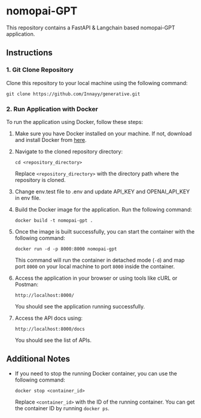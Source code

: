 # nomopai-GPT

This repository contains a FastAPI & Langchain based nomopai-GPT application.

## Instructions

### 1. Git Clone Repository
Clone this repository to your local machine using the following command:
```
git clone https://github.com/Innayy/generative.git
```

### 2. Run Application with Docker

To run the application using Docker, follow these steps:

1. Make sure you have Docker installed on your machine. If not, download and install Docker from [here](https://www.docker.com/get-started).

2. Navigate to the cloned repository directory:
   ```
   cd <repository_directory>
   ```
   Replace `<repository_directory>` with the directory path where the repository is cloned.

3. Change env.test file to .env and update API_KEY and OPENAI_API_KEY in env file.

4. Build the Docker image for the application. Run the following command:
   ```
   docker build -t nomopai-gpt .
   ```

5. Once the image is built successfully, you can start the container with the following command:
   ```
   docker run -d -p 8000:8000 nomopai-gpt
   ```
   This command will run the container in detached mode (`-d`) and map port `8000` on your local machine to port `8000` inside the container.

6. Access the application in your browser or using tools like cURL or Postman:
   ```
   http://localhost:8000/
   ```
   You should see the application running successfully.

7. Access the API docs using:
   ```
   http://localhost:8000/docs
   ```
   You should see the list of APIs.

## Additional Notes

- If you need to stop the running Docker container, you can use the following command:
  ```
  docker stop <container_id>
  ```
  Replace `<container_id>` with the ID of the running container. You can get the container ID by running `docker ps`.
